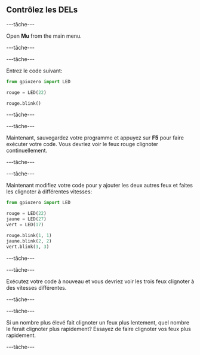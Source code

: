 ## Contrôlez les DELs

\---tâche\---

Open **Mu** from the main menu.

\---tâche\---

\---tâche\---

Entrez le code suivant:

```python
from gpiozero import LED

rouge = LED(22)

rouge.blink()
```

\---tâche\---

\---tâche\---

Maintenant, sauvegardez votre programme et appuyez sur **F5** pour faire exécuter votre code. Vous devriez voir le feux rouge clignoter continuellement.

\---tâche\---

\---tâche\---

Maintenant modifiez votre code pour y ajouter les deux autres feux et faites les clignoter à différentes vitesses:

```python
from gpiozero import LED

rouge = LED(22)
jaune = LED(27)
vert = LED(17)

rouge.blink(1, 1)
jaune.blink(2, 2)
vert.blink(3, 3)
```

\---tâche\---

\---tâche\---

Exécutez votre code à nouveau et vous devriez voir les trois feux clignoter à des vitesses différentes.

\---tâche\---

\---tâche\---

Si un nombre plus élevé fait clignoter un feux plus lentement, quel nombre le ferait clignoter plus rapidement? Essayez de faire clignoter vos feux plus rapidement.

\---tâche\---
